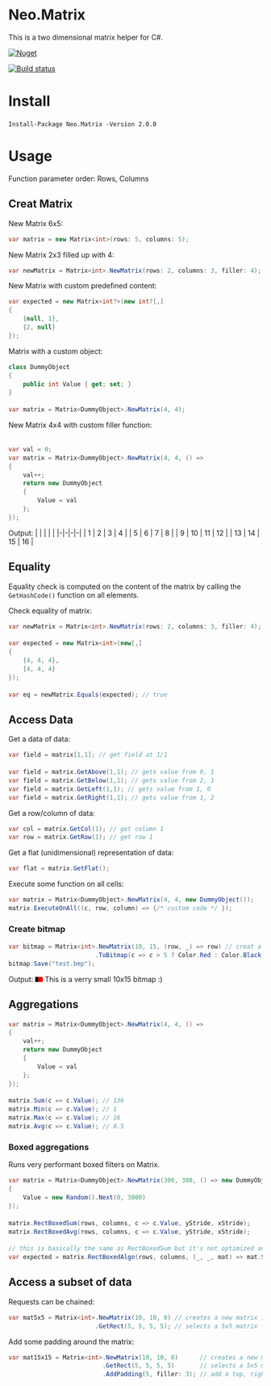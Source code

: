 # Neo.Matrix

This is a two dimensional matrix helper for C#.

[![Nuget](https://img.shields.io/nuget/v/neo.matrix?style=plastic)](https://www.nuget.org/packages/Neo.Matrix/)

[![Build status](https://dev.azure.com/derKlyse/GitBuilds/_apis/build/status/Neo.Matrix?branchName=master)](https://dev.azure.com/derKlyse/GitBuilds/_build/latest?definitionId=6)

# Install
``Install-Package Neo.Matrix -Version 2.0.0``

# Usage

Function parameter order: Rows, Columns

## Creat Matrix

New Matrix 6x5:
```csharp
var matrix = new Matrix<int>(rows: 5, columns: 5);
```

New Matrix 2x3 filled up with 4:
```csharp
var newMatrix = Matrix<int>.NewMatrix(rows: 2, columns: 3, filler: 4);
```
New Matrix with custom predefined content:
```csharp
var expected = new Matrix<int?>(new int?[,]
{
    {null, 1},
    {2, null}
});
```

Matrix with a custom object:
```csharp
class DummyObject
{
    public int Value { get; set; }
}

var matrix = Matrix<DummyObject>.NewMatrix(4, 4);
```

New Matrix 4x4 with custom filler function:
```csharp

var val = 0;
var matrix = Matrix<DummyObject>.NewMatrix(4, 4, () =>
{
    val++;
    return new DummyObject
    {
        Value = val
    };
});
```

Output:
|  |  |  |  |
|-|-|-|-|
| 1 | 2 | 3 | 4 |
| 5 | 6 | 7 | 8 |
| 9 | 10 | 11 | 12 |
| 13 | 14 | 15 | 16 |

## Equality

Equality check is computed on the content of the matrix by calling the ``GetHashCode()`` function on all elements.

Check equality of matrix:

```csharp
var newMatrix = Matrix<int>.NewMatrix(rows: 2, columns: 3, filler: 4);

var expected = new Matrix<int>(new[,]
{
    {4, 4, 4},
    {4, 4, 4}
});

var eq = newMatrix.Equals(expected); // true
```

## Access Data

Get a data of data:
```csharp
var field = matrix[1,1]; // get field at 1/1

var field = matrix.GetAbove(1,1); // gets value from 0, 1
var field = matrix.GetBelow(1,1); // gets value from 2, 1
var field = matrix.GetLeft(1,1); // gets value from 1, 0
var field = matrix.GetRight(1,1); // gets value from 1, 2
```

Get a row/column of data:
```csharp
var col = matrix.GetCol(1); // get column 1
var row = matrix.GetRow(1); // get row 1
```

Get a flat (unidimensional) representation of data:

```csharp
var flat = matrix.GetFlat();
```

Execute some function on all cells:

```csharp
var matrix = Matrix<DummyObject>.NewMatrix(4, 4, new DummyObject());
matrix.ExecuteOnAll((c, row, column) => {/* custom code */ });
```

### Create bitmap

```csharp
var bitmap = Matrix<int>.NewMatrix(10, 15, (row, _) => row) // creat a new matrix and set the row as cell value
                        .ToBitmap(c => c > 5 ? Color.Red : Color.Black); // generate a bitmap and assign a custom color if value is > 5
bitmap.Save("test.bmp");
```
Output: 
![](img/bitmapRedBlack.bmp) This is a verry small 10x15 bitmap :)

## Aggregations

```csharp
var matrix = Matrix<DummyObject>.NewMatrix(4, 4, () =>
{
    val++;
    return new DummyObject
    {
        Value = val
    };
});

matrix.Sum(c => c.Value); // 136
matrix.Min(c => c.Value); // 1
matrix.Max(c => c.Value); // 16
matrix.Avg(c => c.Value); // 8.5
```

### Boxed aggregations

Runs very performant boxed filters on Matrix.
```csharp
var matrix = Matrix<DummyObject>.NewMatrix(300, 300, () => new DummyObject
{
    Value = new Random().Next(0, 3000)
});

matrix.RectBoxedSum(rows, columns, c => c.Value, yStride, xStride);
matrix.RectBoxedAvg(rows, columns, c => c.Value, yStride, xStride);

// this is basically the same as RectBoxedSum but it's not optimized and in most cases 10 times slower, but you can implement whatever algorithm you need
var expected = matrix.RectBoxedAlgo(rows, columns, (_, _, mat) => mat.Sum(c => c.Value), yStride, xStride);

```

## Access a subset of data

Requests can be chained:
```csharp
var mat5x5 = Matrix<int>.NewMatrix(10, 10, 0) // creates a new matrix 10x10
                        .GetRect(5, 5, 5, 5); // selects a 5x5 matrix from the center
```

Add some padding around the matrix:
```csharp
var mat15x15 = Matrix<int>.NewMatrix(10, 10, 0)      // creates a new matrix 10x10
                          .GetRect(5, 5, 5, 5)       // selects a 5x5 matrix from the center
                          .AddPadding(5, filler: 3); // add a top, right, bottom, left 5 elements padding and fillup with 3; new size is 15x15
```